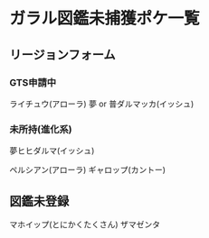 # ガラル図鑑未捕獲ポケ一覧

## リージョンフォーム

### GTS申請中

ライチュウ(アローラ)
夢 or 普ダルマッカ(イッシュ)

### 未所持(進化系)

夢ヒヒダルマ(イッシュ)

ペルシアン(アローラ)
ギャロップ(カントー)

## 図鑑未登録

マホイップ(とにかくたくさん)
ザマゼンタ
